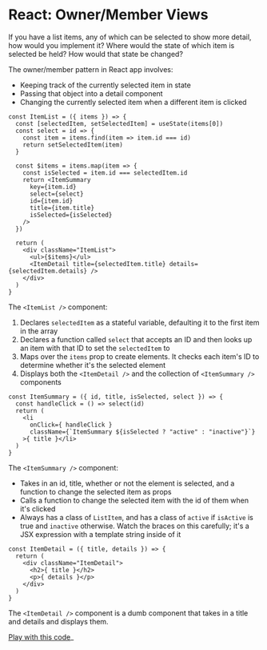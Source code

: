 # React: Owner/Member Views

If you have a list items, any of which can be selected to show more detail, how would you implement it? Where would the state of which item is selected be held? How would that state be changed?

The owner/member pattern in React app involves:

* Keeping track of the currently selected item in state
* Passing that object into a detail component
* Changing the currently selected item when a different item is clicked

```react
const ItemList = ({ items }) => {
  const [selectedItem, setSelectedItem] = useState(items[0])
  const select = id => {
    const item = items.find(item => item.id === id)
    return setSelectedItem(item)
  }

  const $items = items.map(item => {
    const isSelected = item.id === selectedItem.id
    return <ItemSummary
      key={item.id}
      select={select}
      id={item.id}
      title={item.title}
      isSelected={isSelected}
    />
  })

  return (
    <div className="ItemList">
      <ul>{$items}</ul>
      <ItemDetail title={selectedItem.title} details={selectedItem.details} />
    </div>
  )
}
```

The `<ItemList />` component:

1. Declares `selectedItem` as a stateful variable, defaulting it to the first item in the array
2. Declares a function called `select` that accepts an ID and then looks up an item with that ID to set the `selectedItem` to
3. Maps over the `items` prop to create elements. It checks each item's ID to determine whether it's the selected element
4. Displays both the `<ItemDetail />` and the collection of `<ItemSummary />` components

```react
const ItemSummary = ({ id, title, isSelected, select }) => {
  const handleClick = () => select(id)
  return (
    <li
      onClick={ handleClick }
      className={`ItemSummary ${isSelected ? "active" : "inactive"}`}
    >{ title }</li>
  )
}
```

The `<ItemSummary />` component:

* Takes in an id, title, whether or not the element is selected, and a function to change the selected item as props
* Calls a function to change the selected item with the id of them when it's clicked
* Always has a class of `ListItem`, and has a class of `active` if `isActive` is true and `inactive` otherwise. Watch the braces on this carefully; it's a JSX expression with a template string inside of it

```react
const ItemDetail = ({ title, details }) => {
  return (
    <div className="ItemDetail">
      <h2>{ title }</h2>
      <p>{ details }</p>
    </div>
  )
}
```

The `<ItemDetail />` component is a dumb component that takes in a title and details and displays them.

[Play with this code](https://codesandbox.io/s/brave-wind-boc7m?file=/src/ItemList.js)_
